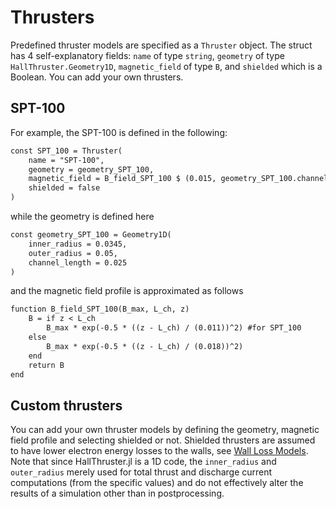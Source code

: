 # Thrusters

Predefined thruster models are specified as a `Thruster` object. The struct has 4 self-explanatory fields: `name` of type `string`, `geometry` of type `HallThruster.Geometry1D`, `magnetic_field` of type `B`, and `shielded` which is a Boolean. You can add your own thrusters. 

## SPT-100
For example, the SPT-100 is defined in the following:

````markdown
const SPT_100 = Thruster(
    name = "SPT-100",
    geometry = geometry_SPT_100,
    magnetic_field = B_field_SPT_100 $ (0.015, geometry_SPT_100.channel_length),
    shielded = false
)
````

while the geometry is defined here

````markdown
const geometry_SPT_100 = Geometry1D(
    inner_radius = 0.0345,
    outer_radius = 0.05,
    channel_length = 0.025
)
````

and the magnetic field profile is approximated as follows

````markdown
function B_field_SPT_100(B_max, L_ch, z)
    B = if z < L_ch
        B_max * exp(-0.5 * ((z - L_ch) / (0.011))^2) #for SPT_100
    else
        B_max * exp(-0.5 * ((z - L_ch) / (0.018))^2)
    end
    return B
end
````

## Custom thrusters

You can add your own thruster models by defining the geometry, magnetic field profile and selecting shielded or not. Shielded thrusters are assumed to have lower electron energy losses to the walls, see [Wall Loss Models](@ref). Note that since HallThruster.jl is a 1D code, the `inner_radius` and `outer_radius` merely used for total thrust and discharge current computations (from the specific values) and do not effectively alter the results of a simulation other than in postprocessing. 
